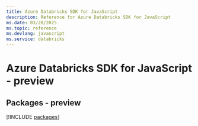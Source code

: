 ```yaml
---
title: Azure Databricks SDK for JavaScript
description: Reference for Azure Databricks SDK for JavaScript
ms.date: 03/20/2025
ms.topic: reference
ms.devlang: javascript
ms.service: databricks
---
```

# Azure Databricks SDK for JavaScript - preview
## Packages - preview
[!INCLUDE [packages](databricks-index.md)]